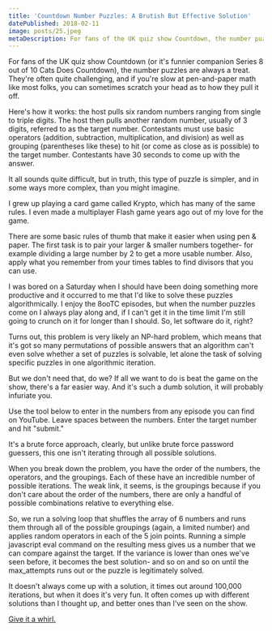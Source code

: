 ```yaml
---
title: 'Countdown Number Puzzles: A Brutish But Effective Solution'
datePublished: 2018-02-11
image: posts/25.jpeg
metaDescription: For fans of the UK quiz show Countdown, the number puzzles are always a treat. They're often quite challenging, and if you're slow at pen-and-paper math like most folks...
---
```


For fans of the UK quiz show Countdown (or it's funnier companion Series 8 out of 10 Cats Does Countdown), the number puzzles are always a treat. They're often quite challenging, and if you're slow at pen-and-paper math like most folks, you can sometimes scratch your head as to how they pull it off.

Here's how it works: the host pulls six random numbers ranging from single to triple digits. The host then pulls another random number, usually of 3 digits, referred to as the target number. Contestants must use basic operators (addition, subtraction, multiplication, and division) as well as grouping (parentheses like these) to hit (or come as close as is possible) to the target number. Contestants have 30 seconds to come up with the answer.

It all sounds quite difficult, but in truth, this type of puzzle is simpler, and in some ways more complex, than you might imagine.

I grew up playing a card game called Krypto, which has many of the same rules. I even made a multiplayer Flash game years ago out of my love for the game.

There are some basic rules of thumb that make it easier when using pen & paper. The first task is to pair your larger & smaller numbers together- for example dividing a large number by 2 to get a more usable number. Also, apply what you remember from your times tables to find divisors that you can use.

I was bored on a Saturday when I should have been doing something more productive and it occurred to me that I'd like to solve these puzzles algorithmically. I enjoy the 8ooTC episodes, but when the number puzzles come on I always play along and, if I can't get it in the time limit I'm still going to crunch on it for longer than I should. So, let software do it, right?

Turns out, this problem is very likely an NP-hard problem, which means that it's got so many permutations of possible answers that an algorithm can't even solve whether a set of puzzles is solvable, let alone the task of solving specific puzzles in one algorithmic iteration.

But we don't need that, do we? If all we want to do is beat the game on the show, there's a far easier way. And it's such a dumb solution, it will probably infuriate you.

Use the tool below to enter in the numbers from any episode you can find on YouTube. Leave spaces between the numbers. Enter the target number and hit "submit."

It's a brute force approach, clearly, but unlike brute force password guessers, this one isn't iterating through all possible solutions.

When you break down the problem, you have the order of the numbers, the operators, and the groupings. Each of these have an incredible number of possible iterations. The weak link, it seems, is the groupings because if you don't care about the order of the numbers, there are only a handful of possible combinations relative to everything else.

So, we run a solving loop that shuffles the array of 6 numbers and runs them through all of the possible groupings (again, a limited number) and applies random operators in each of the 5 join points. Running a simple javascript eval command on the resulting mess gives us a number that we can compare against the target. If the variance is lower than ones we've seen before, it becomes the best solution- and so on and so on until the max_attempts runs out or the puzzle is legitimately solved.

It doesn't always come up with a solution, it times out around 100,000 iterations, but when it does it's very fun. It often comes up with different solutions than I thought up, and better ones than I've seen on the show.

[Give it a whirl.](https://thing.ridiculopathy.com/countdown_form.html)
